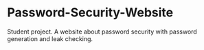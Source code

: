 # Password-Security-Website
Student project. A website about password security with password generation and leak checking.

